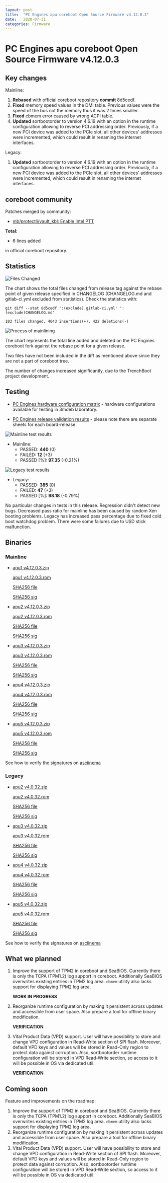 ```yaml
---
layout: post
title:  "PC Engines apu coreboot Open Source Firmware v4.12.0.3"
date:   2020-07-31
categories: Firmware
---
```

# PC Engines apu coreboot Open Source Firmware v4.12.0.3

## Key changes

Mainline:

1. **Rebased** with official coreboot repository **commit** 8d5cedf.
2. **Fixed** memory speed values in the DMI table. Previous values were the
speed of the bus not the memory thus it was 2 times smaller.
3. **Fixed** cbmem error caused by wrong ACPI table.
4. **Updated** sortbootorder to version 4.6.19 with an option in the runtime
configuration allowing to reverse PCI addressing order. Previously, if a new PCI
device was added to the PCIe slot, all other devices' addresses were incremented,
which could result in renaming the internet interfaces.

Legacy:
1. **Updated** sortbootorder to version 4.6.19 with an option in the runtime
configuration allowing to reverse PCI addressing order. Previously, if a new PCI
device was added to the PCIe slot, all other devices' addresses were incremented,
which could result in renaming the internet interfaces.

## coreboot community

Patches merged by community:

* [mb/protectli/vault_kbl: Enable Intel PTT](https://review.coreboot.org/c/coreboot/+/42565)


**Total:**

* 6 lines added

in official coreboot repository.

## Statistics

![Files Changed](https://cloud.3mdeb.com/index.php/s/JRiyzzy2se8mLaz/preview)

The chart shows the total files changed from release tag against the rebase
point of given release specified in CHANGELOG (CHANGELOG.md and gitlab-ci.yml
excluded from statistics). Check the statistics with:

```
git diff --stat 8d5cedf ':(exclude).gitlab-ci.yml' ':(exclude)CHANGELOG.md'
```

`103 files changed, 4043 insertions(+), 422 deletions(-)`

![Process of mainlining](https://cloud.3mdeb.com/index.php/s/caZ45Mn9pwYTWsY/preview)

The chart represents the total line added and deleted on the PC Engines
coreboot fork against the rebase point for a given release.

Two files have not been included in the diff as mentioned above since they are
not a part of coreboot tree.

The number of changes increased significantly, due to the TrenchBoot project development.


## Testing

* [PC Engines hardware configuration matrix](https://cloud.3mdeb.com/index.php/s/LMfrmjTgXc9tdxR/preview) - hardware configurations available for testing in 3mdeb laboratory.

* [PC Engines release validation results](https://3mdeb.us16.list-manage.com/track/click?u=fce95b885fc13fbf1db611816&id=96d9b426c0&e=16ffa34a09) - please note there are separate sheets for each board-release.

![Mainline test results](https://cloud.3mdeb.com/index.php/s/sSPC8eeo8ioGfPT/preview)

* Mainline:
  * PASSED: **440** (0)
  * FAILED: **12** (+3)
  * PASSED [%]: **97.35** (-0.21%)

![Legacy test results](https://cloud.3mdeb.com/index.php/s/L9yb5jiQBZxNoap/preview)

* Legacy:
  * PASSED: **385** (0)
  * FAILED: **47** (+3)
  * PASSED [%]: **98.18** (-0.79%)

No particular changes in tests in this release. Regression didn't detect new
bugs. Decreased pass ratio for mainline has been caused by random Xen booting
problems. Legacy has increased pass percentage due to fixed cold boot watchdog
problem. There were some failures due to USD stick malfunction.

## Binaries

### Mainline

* [apu1 v4.12.0.3.zip](https://3mdeb.com/open-source-firmware/pcengines/apu1/apu1_v4.12.0.3.zip)

  [apu1 v4.12.0.3.rom](https://3mdeb.com/open-source-firmware/pcengines/apu1/apu1_v4.12.0.3.rom)

  [SHA256 file](https://3mdeb.com/open-source-firmware/pcengines/apu1/apu1_v4.12.0.3.SHA256)

  [SHA256 sig](https://3mdeb.com/open-source-firmware/pcengines/apu1/apu1_v4.12.0.3.SHA256.sig)

* [apu2 v4.12.0.3.zip](https://3mdeb.com/open-source-firmware/pcengines/apu2/apu2_v4.12.0.3.zip)

  [apu2 v4.12.0.3.rom](https://3mdeb.com/open-source-firmware/pcengines/apu2/apu2_v4.12.0.3.rom)

  [SHA256 file](https://3mdeb.com/open-source-firmware/pcengines/apu2/apu2_v4.12.0.3.SHA256)

  [SHA256 sig](https://3mdeb.com/open-source-firmware/pcengines/apu2/apu2_v4.12.0.3.SHA256.sig)

* [apu3 v4.12.0.3.zip](https://3mdeb.com/open-source-firmware/pcengines/apu3/apu3_v4.12.0.3.zip)

  [apu3 v4.12.0.3.rom](https://3mdeb.com/open-source-firmware/pcengines/apu3/apu3_v4.12.0.3.rom)

  [SHA256 file](https://3mdeb.com/open-source-firmware/pcengines/apu3/apu3_v4.12.0.3.SHA256)

  [SHA256 sig](https://3mdeb.com/open-source-firmware/pcengines/apu3/apu3_v4.12.0.3.SHA256.sig)

* [apu4 v4.12.0.3.zip](https://3mdeb.com/open-source-firmware/pcengines/apu4/apu4_v4.12.0.3.zip)

  [apu4 v4.12.0.3.rom](https://3mdeb.com/open-source-firmware/pcengines/apu4/apu4_v4.12.0.3.rom)

  [SHA256 file](https://3mdeb.com/open-source-firmware/pcengines/apu4/apu4_v4.12.0.3.SHA256)

  [SHA256 sig](https://3mdeb.com/open-source-firmware/pcengines/apu4/apu4_v4.12.0.3.SHA256.sig)

* [apu5 v4.12.0.3.zip](https://3mdeb.com/open-source-firmware/pcengines/apu5/apu5_v4.12.0.3.zip)

  [apu5 v4.12.0.3.rom](https://3mdeb.com/open-source-firmware/pcengines/apu5/apu5_v4.12.0.3.rom)

  [SHA256 file](https://3mdeb.com/open-source-firmware/pcengines/apu5/apu5_v4.12.0.3.SHA256)

  [SHA256 sig](https://3mdeb.com/open-source-firmware/pcengines/apu5/apu5_v4.12.0.3.SHA256.sig)

See how to verify the signatures on [asciinema](https://asciinema.org/a/335785)

### Legacy

* [apu2 v4.0.32.zip](https://3mdeb.com/open-source-firmware/pcengines/apu2/apu2_v4.0.32.zip)

  [apu2 v4.0.32.rom](https://3mdeb.com/open-source-firmware/pcengines/apu2/apu2_v4.0.32.rom)

  [SHA256 file](https://3mdeb.com/open-source-firmware/pcengines/apu2/apu2_v4.0.32.SHA256)

  [SHA256 sig](https://3mdeb.com/open-source-firmware/pcengines/apu2/apu2_v4.0.32.SHA256.sig)

* [apu3 v4.0.32.zip](https://3mdeb.com/open-source-firmware/pcengines/apu3/apu3_v4.0.32.zip)

  [apu3 v4.0.32.rom](https://3mdeb.com/open-source-firmware/pcengines/apu3/apu3_v4.0.32.rom)

  [SHA256 file](https://3mdeb.com/open-source-firmware/pcengines/apu3/apu3_v4.0.32.SHA256)

  [SHA256 sig](https://3mdeb.com/open-source-firmware/pcengines/apu3/apu3_v4.0.32.SHA256.sig)

* [apu4 v4.0.32.zip](https://3mdeb.com/open-source-firmware/pcengines/apu4/apu4_v4.0.32.zip)

  [apu4 v4.0.32.rom](https://3mdeb.com/open-source-firmware/pcengines/apu4/apu4_v4.0.32.rom)

  [SHA256 file](https://3mdeb.com/open-source-firmware/pcengines/apu4/apu4_v4.0.32.SHA256)

  [SHA256 sig](https://3mdeb.com/open-source-firmware/pcengines/apu4/apu4_v4.0.32.SHA256.sig)

* [apu5 v4.0.32.zip](https://3mdeb.com/open-source-firmware/pcengines/apu5/apu5_v4.0.32.zip)

  [apu5 v4.0.32.rom](https://3mdeb.com/open-source-firmware/pcengines/apu5/apu5_v4.0.32.rom)

  [SHA256 file](https://3mdeb.com/open-source-firmware/pcengines/apu5/apu5_v4.0.32.SHA256)

  [SHA256 sig](https://3mdeb.com/open-source-firmware/pcengines/apu5/apu5_v4.0.32.SHA256.sig)

See how to verify the signatures on [asciinema](https://asciinema.org/a/303584)

## What we planned

1. Improve the support of TPM2 in coreboot and SeaBIOS. Currently there is only
   the TCPA (TPM1.2) log support in coreboot. Additionally SeaBIOS overwrites
   existing entries in TPM2 log area. `cbmem` utility also lacks support for
   displaying TPM2 log area.

   **WORK IN PROGRESS**

2. Reorganize runtime configuration by making it persistent across updates and
   accessible from user space. Also prepare a tool for offline binary
   modification.

   **VERIFICATION**

3. Vital Product Data (VPD) support. User will have possibility to store
   and change VPD configuration in Read-Write section of SPI flash. Moreover,
   default VPD keys and values will be stored in Read-Only region to protect
   data against corruption. Also, sortbootorder runtime configuration will be
   stored in VPD Read-Write section, so access to it will be possible in OS
   via dedicated util.

   **VERIFICATION**

## Coming soon

Feature and improvements on the roadmap:

1. Improve the support of TPM2 in coreboot and SeaBIOS. Currently there is only
   the TCPA (TPM1.2) log support in coreboot. Additionally SeaBIOS overwrites
   existing entries in TPM2 log area. `cbmem` utility also lacks support for
   displaying TPM2 log area.
2. Reorganize runtime configuration by making it persistent across updates and
   accessible from user space. Also prepare a tool for offline binary
   modification.
3. Vital Product Data (VPD) support. User will have possibility to store
   and change VPD configuration in Read-Write section of SPI flash. Moreover,
   default VPD keys and values will be stored in Read-Only region to protect
   data against corruption. Also, sortbootorder runtime configuration will be
   stored in VPD Read-Write section, so access to it will be possible in OS
   via dedicated util.
